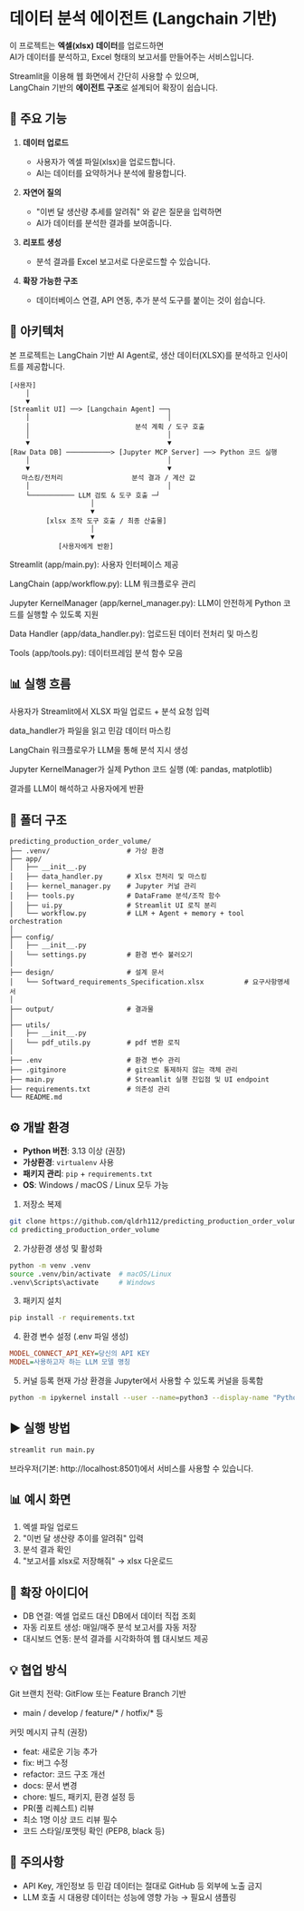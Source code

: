 # 데이터 분석 에이전트 (Langchain 기반)

이 프로젝트는 **엑셀(xlsx) 데이터**를 업로드하면  
AI가 데이터를 분석하고, Excel 형태의 보고서를 만들어주는 서비스입니다.  

Streamlit을 이용해 웹 화면에서 간단히 사용할 수 있으며,  
LangChain 기반의 **에이전트 구조**로 설계되어 확장이 쉽습니다.  

## 🚀 주요 기능
1. **데이터 업로드**
   - 사용자가 엑셀 파일(xlsx)을 업로드합니다.
   - AI는 데이터를 요약하거나 분석에 활용합니다.

2. **자연어 질의**
   - "이번 달 생산량 추세를 알려줘" 와 같은 질문을 입력하면
   - AI가 데이터를 분석한 결과를 보여줍니다.

3. **리포트 생성**
   - 분석 결과를 Excel 보고서로 다운로드할 수 있습니다.

4. **확장 가능한 구조**
   - 데이터베이스 연결, API 연동, 추가 분석 도구를 붙이는 것이 쉽습니다.

## 🔧 아키텍처

본 프로젝트는 LangChain 기반 AI Agent로, 생산 데이터(XLSX)를 분석하고 인사이트를 제공합니다.

```
[사용자] 
    │
    ▼
[Streamlit UI] ──> [Langchain Agent] ──┐
    │                                  │
    │                          분석 계획 / 도구 호출
    │                                  │
    ▼                                  ▼
[Raw Data DB] ───────────> [Jupyter MCP Server] ──> Python 코드 실행
    │                                  │
    ▼                                  ▼
   마스킹/전처리                 분석 결과 / 계산 값
    │                                  │
    └─────────── LLM 검토 & 도구 호출 ─┘
                    │
                    ▼
         [xlsx 조작 도구 호출 / 최종 산출물]
                    │
                    ▼
            [사용자에게 반환]
```

Streamlit (app/main.py): 사용자 인터페이스 제공

LangChain (app/workflow.py): LLM 워크플로우 관리

Jupyter KernelManager (app/kernel_manager.py): LLM이 안전하게 Python 코드를 실행할 수 있도록 지원

Data Handler (app/data_handler.py): 업로드된 데이터 전처리 및 마스킹

Tools (app/tools.py): 데이터프레임 분석 함수 모음

## 📊 실행 흐름

사용자가 Streamlit에서 XLSX 파일 업로드 + 분석 요청 입력

data_handler가 파일을 읽고 민감 데이터 마스킹

LangChain 워크플로우가 LLM을 통해 분석 지시 생성

Jupyter KernelManager가 실제 Python 코드 실행 (예: pandas, matplotlib)

결과를 LLM이 해석하고 사용자에게 반환

## 📂 폴더 구조
```
predicting_production_order_volume/
├── .venv/                   # 가상 환경
├── app/
│   ├── __init__.py
│   ├── data_handler.py      # Xlsx 전처리 및 마스킹
│   ├── kernel_manager.py    # Jupyter 커널 관리
│   ├── tools.py             # DataFrame 분석/조작 함수
│   ├── ui.py                # Streamlit UI 로직 분리
│   └── workflow.py          # LLM + Agent + memory + tool orchestration
│
├── config/
│   ├── __init__.py
│   └── settings.py          # 환경 변수 불러오기
│
├── design/                  # 설계 문서
│   └── Softward_requirements_Specification.xlsx          # 요구사항명세서
│
├── output/                  # 결과물
│
├── utils/
│   ├── __init__.py
│   └── pdf_utils.py         # pdf 변환 로직
│
├── .env                     # 환경 변수 관리
├── .gitginore               # git으로 통제하지 않는 객체 관리
├── main.py                  # Streamlit 실행 진입점 및 UI endpoint
├── requirements.txt         # 의존성 관리
└── README.md                
```


## ⚙️ 개발 환경

- **Python 버전**: 3.13 이상 (권장)  
- **가상환경**: `virtualenv` 사용  
- **패키지 관리**: `pip` + `requirements.txt`  
- **OS**: Windows / macOS / Linux 모두 가능  

1. 저장소 복제
```bash
git clone https://github.com/qldrh112/predicting_production_order_volume.git
cd predicting_production_order_volume
```

2. 가상환경 생성 및 활성화

``` bash
python -m venv .venv
source .venv/bin/activate  # macOS/Linux
.venv\Scripts\activate     # Windows
```

3. 패키지 설치

``` bash
pip install -r requirements.txt
``` 

4. 환경 변수 설정 (.env 파일 생성)
```ini
MODEL_CONNECT_API_KEY=당신의 API KEY
MODEL=사용하고자 하는 LLM 모델 명칭
```

5. 커널 등록
현재 가상 환경을 Jupyter에서 사용할 수 있도록 커널을 등록함
``` bash
python -m ipykernel install --user --name=python3 --display-name "Python 3 (.venv)"
```

## ▶️ 실행 방법
``` bash
streamlit run main.py
```

브라우저(기본: http://localhost:8501)에서 서비스를 사용할 수 있습니다.


## 📊 예시 화면
1. 엑셀 파일 업로드
2. "이번 달 생산량 추이를 알려줘" 입력
3. 분석 결과 확인
4. "보고서를 xlsx로 저장해줘" → xlsx 다운로드

## 🔧 확장 아이디어
- DB 연결: 엑셀 업로드 대신 DB에서 데이터 직접 조회
- 자동 리포트 생성: 매일/매주 분석 보고서를 자동 저장
- 대시보드 연동: 분석 결과를 시각화하여 웹 대시보드 제공

## 💡 협업 방식

Git 브랜치 전략: GitFlow 또는 Feature Branch 기반
- main / develop / feature/* / hotfix/* 등  

커밋 메시지 규칙 (권장)
- feat: 새로운 기능 추가
- fix: 버그 수정
- refactor: 코드 구조 개선
- docs: 문서 변경
- chore: 빌드, 패키지, 환경 설정 등
- PR(풀 리퀘스트) 리뷰
- 최소 1명 이상 코드 리뷰 필수
- 코드 스타일/포맷팅 확인 (PEP8, black 등)

## 📌 주의사항
- API Key, 개인정보 등 민감 데이터는 절대로 GitHub 등 외부에 노출 금지
- LLM 호출 시 대용량 데이터는 성능에 영향 가능 → 필요시 샘플링